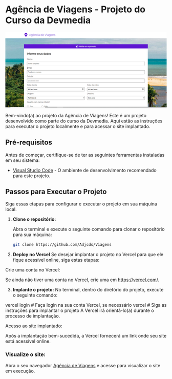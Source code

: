 # Agência de Viagens - Projeto do Curso da Devmedia

<img src= imagem.png alt=imagem/>

Bem-vindo(a) ao projeto da Agência de Viagens! Este é um projeto desenvolvido como parte do curso da Devmedia. Aqui estão as instruções para executar o projeto localmente e para acessar o site implantado.

## Pré-requisitos

Antes de começar, certifique-se de ter as seguintes ferramentas instaladas em seu sistema:

- [Visual Studio Code](https://code.visualstudio.com/) - O ambiente de desenvolvimento recomendado para este projeto.

## Passos para Executar o Projeto 

Siga essas etapas para configurar e executar o projeto em sua máquina local.

1. **Clone o repositório:**

   Abra o terminal e execute o seguinte comando para clonar o repositório para sua máquina:

   ```sh
   git clone https://github.com/Adjcds/Viagens
   
2. **Deploy no Vercel**
Se desejar implantar o projeto no Vercel para que ele fique acessível online, siga estas etapas:

Crie uma conta no Vercel:

Se ainda não tiver uma conta no Vercel, crie uma em https://vercel.com/.

3. **Implante o projeto:**
No terminal, dentro do diretório do projeto, execute o seguinte comando:

 
  vercel login  # Faça login na sua conta Vercel, se necessário
  vercel        # Siga as instruções para implantar o projeto
  A Vercel irá orientá-lo(a) durante o processo de implantação. 

Acesso ao site implantado:

  Após a implantação bem-sucedida, a Vercel fornecerá um link onde seu site está acessível online.

### Visualize o site:

Abra o seu navegador [Agência de Viagens](https://viagens-phi.vercel.app/) e acesse  para visualizar o site em execução.


